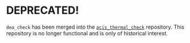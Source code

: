 # DEPRECATED!

`dea_check` has been merged into the [`acis_thermal_check`](https://github.com/acisops/acis_thermal_check) repository. This repository is no longer functional and is only of historical interest.
